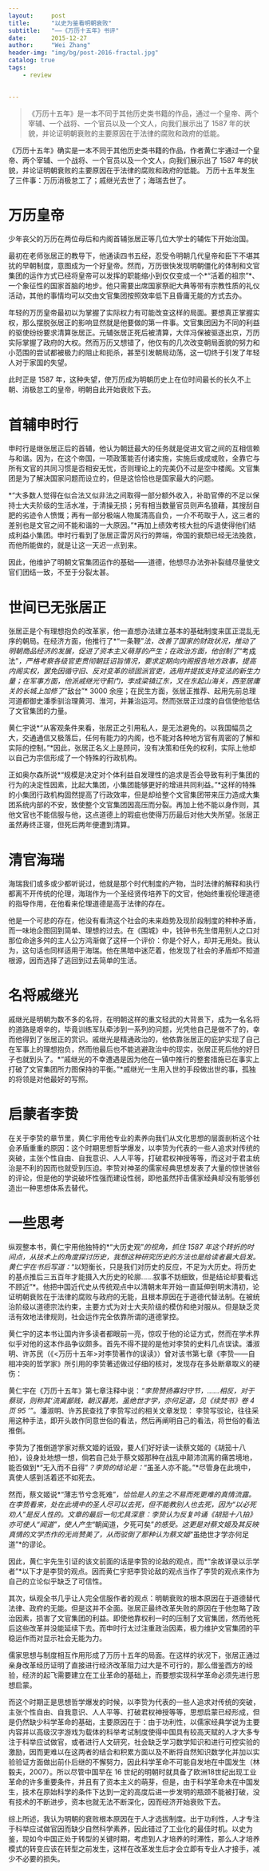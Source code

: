 ```yaml
---
layout:     post
title:      "以史为鉴看明朝衰败"
subtitle:   "——《万历十五年》书评"
date:       2015-12-27
author:     "Wei Zhang"
header-img: "img/bg/post-2016-fractal.jpg"
catalog: true
tags:
    - review
   

---
```


>《万历十五年》是一本不同于其他历史类书籍的作品，通过一个皇帝、两个宰辅、一个战将、一个官员以及一个文人，向我们展示出了 1587 年的状貌，并论证明朝衰败的主要原因在于法律的腐败和政府的低能。
>
>



《万历十五年》确实是一本不同于其他历史类书籍的作品，作者黄仁宇通过一个皇帝、两个宰辅、一个战将、一个官员以及一个文人，向我们展示出了 1587 年的状貌，并论证明朝衰败的主要原因在于法律的腐败和政府的低能。
万历十五年发生了三件事：万历消极怠工了；戚继光去世了；海瑞去世了。

# 万历皇帝

少年丧父的万历在两位母后和内阁首辅张居正等几位大学士的辅佐下开始治国。

最初在老师张居正的教导下，他通读四书五经，忍受令明朝几代皇帝和臣下不堪其扰的早朝制度，意图成为一个好皇帝。然而，万历很快发现明朝僵化的体制和文官集团的运作方式已经将皇帝可以发挥的职能缩小到仅仅变成一个*“活着的祖宗”*、一个象征性的国家首脑的地步。他只需要出席国家祭祀大典等带有宗教性质的礼仪活动，其他的事情均可以交由文官集团按照效率低下且昏庸无能的方式去办。

年轻的万历皇帝最初以为掌握了实际权力有可能改变这样的局面。要想真正掌握实权，那么摆脱张居正的影响显然就是他要做的第一件事。文官集团因为不同的利益的驱使纷纷要求清算张居正。元辅张居正死后被清算，大伴冯保被驱逐出京，万历实际掌握了政府的大权。然而万历又想错了，他仅有的几次改变朝局面貌的努力和小范围的尝试都被极力的阻止和扼杀，甚至引发朝局动荡，这一切终于引发了年轻人对于家国的失望。

此时正是 1587 年，这种失望，使万历成为明朝历史上在位时间最长的长久不上朝、消极怠工的皇帝，明朝自此开始衰败下去。

# 首辅申时行

申时行是继张居正后的首辅，他认为朝廷最大的任务就是促进文官之间的互相信赖与和谐。因为，在这个帝国，一项政策能否付诸实施，实施后或成或败，全靠它与所有文官的共同习惯是否相安无忧，否则理论上的完美仍不过是空中楼阁。文官集团是为了解决国家问题而设立的，但是这恰恰也是国家最大的问题。

*“大多数人觉得在似合法又似非法之间取得一部分额外收入，补助官俸的不足以保持士大夫阶级的生活水准，于清操无损；另有相当数量官员则声名狼藉，其搜刮自肥的劣迹令人愤慨；再有一部分极端人物属清高自负，一介不苟取于人，这三者的差别也是文官之间不能和谐的一大原因。”*再加上绩效考核大批的斥退使得他们结成利益小集团。申时行看到了张居正雷厉风行的弊端，帝国的衰颓已经无法挽救，而他所能做的，就是让这一天迟一点到来。

因此，他维护了明朝文官集团运作的基础——道德，他想尽办法弥补裂缝尽量使文官们团结一致，不至于分裂太甚。

# 世间已无张居正

张居正是个有理想抱负的改革家，他一直想办法建立基本的基础制度来匡正混乱无序的朝局。在经济方面，他推行了*“一条鞭”*法，改善了国家的财政状况，推动了明朝商品经济的发展，促进了资本主义萌芽的产生；在政治方面，他创制了*“考成法”*，严格考察各级官吏贯彻朝廷诏旨情况，要求定期向内阁报告地方政事，提高内阁实权，罢免因循守旧、反对变革的顽固派官吏，选用并提拔支持变法的新生力量；在军事方面，他派戚继光守蓟门，李成梁镇辽东，又在东起山海关，西至居庸关的长城上加修了*“敌台”* 3000 余座；在民生方面，张居正推荐、起用先前总理河道都御史潘季驯治理黄河、淮河，并兼治运河。然而张居正过度的自信使他低估了文官集团的力量。

黄仁宇说*“从客观条件来看，张居正之引用私人，是无法避免的。以我国幅员之大，交通通信又极落后，任何有能力的内阁，也不能对各种地方官有周密的了解和实际的控制。”*因此，张居正名义上是顾问，没有决策和任免的权利，实际上他却以自己为宗信形成了一个特殊的行政机构。

正如奥尔森所说*“规模是决定对个体利益自发理性的追求是否会导致有利于集团的行为的决定性因素，比起大集团，小集团能够更好的增进共同利益。”*这样的特殊的小集团行政机构固然提高了行政效率，但是却给整个文官集团带来压力造成大集团系统内部的不安，致使整个文官集团因高压而分裂。再加上他不能以身作则，其他文官也不能信服与他，这点道德上的瑕疵也使得万历最后对他大失所望。张居正虽然寿终正寝，但死后两年便遭到清算。

# 清官海瑞

海瑞我们或多或少都听说过，他就是那个时代制度的产物，当时法律的解释和执行都离不开传统的伦理，海瑞作为一个圣经贤传培养下的文官，他始终重视伦理道德的指导作用，在他看来伦理道德是高于法律的存在。

他是一个可悲的存在，他没有看清这个社会的未来趋势及现阶段制度的种种矛盾，而一味地企图回到简单、理想的过去。在《围城》中，钱钟书先生借用别人之口对那位命途多舛的主人公方鸿渐做了这样一个评价：你是个好人，却并无用处。我认为，这句话也同样适用于海瑞。他在黑暗中迷茫着，他发现了社会的矛盾却不知道根源，因而选择了逃回到过去简单的生活。

# 名将戚继光

戚继光是明朝为数不多的名将，在明朝这样的重文轻武的大背景下，成为一名名将的道路是艰辛的，毕竟训练军队牵涉到一系列的问题，光凭他自己是做不了的，幸而他得到了张居正的赏识。戚继光是精通政治的，他依靠张居正的庇护实现了自己在军事上的理想抱负，然而他最后也不能逃避政治中的现实，张居正死后他的好日子也就到头了。*“戚继光的不幸遭遇是因为他在一镇中推行的整套措施已在事实上打破了文官集团所力图保持的平衡。”*戚继光一生用入世的手段做出世的事，孤独的将领是对他最好的写照。

# 启蒙者李贽

在关于李贽的章节里，黄仁宇用他专业的素养向我们从文化思想的层面剖析这个社会矛盾重重的原因：这个时期思想哲学爆发，以李贽为代表的一些人追求对传统的突破，主张个性自由、自我意识、人人平等，打破君权神授等等，而这对于君主统治是不利的因而也就受到压迫。李贽对神圣的儒家经典思想发表了大量的惊世骇俗的评论，但是他的学说破坏性强而建设性弱，即他虽然抨击儒家经典却没有能够创造出一种思想体系去替代。 

# 一些思考

纵观整本书，黄仁宇用他独特的*“大历史观”*的视角，抓住 1587 年这个转折的时间点，从技术上的角度探讨历史，我想这种研究历史的方法也是给读者最大启发。黄仁宇在书后写道：*“以短衡长，只是我们对历史的反应，不足为大历史。将历史的基点推后三五百年才能摄入大历史的轮廓……叙事不妨细致，但是结论却要看远不顾近”*。他把中国近代史从传统观点中以清朝末年开始一直延伸到明末清初，论证明朝衰败在于法律的腐败与政府的无能，且根本原因在于道德代替法制。在被统治阶级以道德宗法约束，主要方式为对士大夫阶级的模仿和绝对服从。但是缺乏灵活有效地法律规则，社会运作完全依靠所谓的道德掌控。

黄仁宇的这本书让国内许多读者都眼前一亮，惊叹于他的论证方式，然而在学术界似乎对他的这本作品争议颇多。首先不得不提的是他对李贽的史料几点误读。潘淑明、许苏民（《<万历十五年>对李贽著作的误读》）曾对该书第七章《李贽——自相冲突的哲学家》所引用的李贽著述做过仔细的核对，发现存在多处断章取义的硬伤：

黄仁宇在《万历十五年》第七章注释中说：*“李贽赞扬寡妇守节，……相反，对于蔡琰，则称其‘流离鄙贱，朝汉暮羌，虽绝世才学，亦何足道，见《续焚书》卷 4 页 95 ’”*。潘淑明、许苏民查找了李贽写过的相关文章发现： 李贽写驳论，往往采用这种手法，即开头故作同意世俗的看法，然后再阐明自己的看法，将世俗的看法推倒。

李贽为了推倒道学家对蔡文姬的诋毁，要人们好好读一读蔡文姬的《胡笳十八拍》，设身处地想一想，倘若自己处于蔡文姬那种在战乱中颠沛流离的痛苦境地，能否做到*“无入而不自得”*？李贽的结论是：*“虽圣人亦不能。”*尽管身在此境中，真使人感到活着还不如死去。

然而，蔡文姬说*“薄志节兮念死难”*，恰恰是人的生之不易而死更难的真情流露。在李贽看来，处在此境中的圣人尽可以去死，但不能教别人也去死，因为“以必死劝人”是反人性的。文章的最后一句尤具深意：李贽认为反复吟诵《胡笳十八拍》亦可使人“闻道”，使人产生*“朝闻道，夕死可矣”*的感受。这更是对蔡文姬及其反映真情的文学杰作的无尚赞美了，从而驳倒了那种认为蔡文姬*“虽绝世才学亦何足道”*的谬论。

因此，黄仁宇先生引证的该文前面的话是李贽的论敌的观点，而*“余故详录以示学者”*以下才是李贽的观点。因而黄仁宇把李贽论敌的观点当作了李贽的观点来作为自己的立论似乎缺乏了可信性。

其次，纵观全书几乎让人完全信服作者的观点：明朝衰败的根本原因在于道德替代法律、政府的无能。但是这并不全面。张居正最终改革失败的原因在于他忽略了政治因素，损害了文官集团的利益。即使他靠权利一时的压制了文官集团，然而他死后这些改革并没能延续下去。而申时行太过注重政治因素，极力维护文官集团的平稳运作而对显示社会无能为力。

儒家思想与制度相互作用形成了万历十五年的局面。在这样的状况下，张居正通过亲身改革经历证明了直接进行经济改革阻力过大是不可行的，那么借鉴西方的经验，经济的起飞需要建立在工业革命的基础上，而要想实现科学革命必须先进行思想启蒙。

而这个时期正是思想哲学爆发的时候，以李贽为代表的一些人追求对传统的突破，主张个性自由、自我意识、人人平等、打破君权神授等等，思想启蒙已经形成，但是仍然缺少科学革命的基础，主要原因在于：由于功利性，以儒家经典学说为主要内容并以高级汉字游戏为载体的科举考试制度使得中国具有较高天赋的人才大多专注于科举应试做官，或者进行人文研究，社会缺乏学习数学知识和进行可控实验的激励，因而更难以在这两者的结合和积累方面以及不断将自然知识数学化并加以实验验证方面做出前仆后继的不懈努力，因此科学革命不可能自发地在中国发生（林毅夫，2007）。所以尽管中国早在 16 世纪的明朝时就具备了欧洲18世纪出现工业革命的许多重要条件，并且有了资本主义的萌芽，但是，由于科学革命未在中国发生，技术在原始科学的条件下达到一定的高度后进一步发明的瓶颈不能被打破，没有技术的不断进步，资本也就无法不断深化，因而经济开始衰败下去。

综上所述，我认为明朝的衰败根本原因在于人才选拔制度。出于功利性，人才专注于科举应试做官因而缺少自然科学素养，因此错过了工业化的最佳时机。以史为鉴，现如今中国正处于转型的关键时期，考虑到人才培养的时滞性，那么人才培养模式的转变应该在转型之前发生，这样在改革发生后才会立即有专业人才接手，减少不必要的损失。

